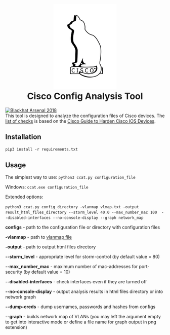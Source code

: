<h1 align="center">
  <br>
  <img src="./ccat.png" alt="CCAT" width="200"></a>
  <br>
  Cisco Config Analysis Tool 
  <br>
</h1>

[![Blackhat Arsenal 2018](https://rawgit.com/toolswatch/badges/master/arsenal/europe/2018.svg)](http://www.toolswatch.org/2018/09/black-hat-arsenal-europe-2018-lineup-announced/)  
This tool is designed to analyze the configuration files of Cisco devices. The [list of checks](https://github.com/cisco-config-analysis-tool/ccat/wiki/List-of-the-checks) is based on the [Cisco Guide to Harden Cisco IOS Devices](https://www.cisco.com/c/en/us/support/docs/ip/access-lists/13608-21.html).

## Installation  

`pip3 install -r requirements.txt` 

## Usage  
The simplest way to use:
`python3 ccat.py configuration_file`

Windows:
`ccat.exe configuration_file`

Extended options:

`python3 ccat.py config_directory -vlanmap vlmap.txt -output result_html_files_directory --storm_level 40.0 --max_number_mac 100  --disabled-interfaces --no-console-display --graph network_map` 

**configs** - path to the configuration file or directory with configuration files

**-vlanmap** - path to [vlanmap file](https://github.com/cisco-config-analysis-tool/ccat/wiki/Vlanmap-file)

**-output** - path to output html files directory

**--storm_level** - appropriate level for storm-control (by default value = 80)

**--max_number_mac** - maximum number of mac-addresses for port-security (by default value = 10)

**--disabled-interfaces** - check interfaces even if they are turned off

**--no-console-display** - output analysis results in html files directory or into network graph

**--dump-creds** - dump usernames, passwords and hashes from configs
 
**--graph** - builds network map of VLANs (you may left the argument empty to get into interactive mode or define a file name for graph output in png extension)
 
